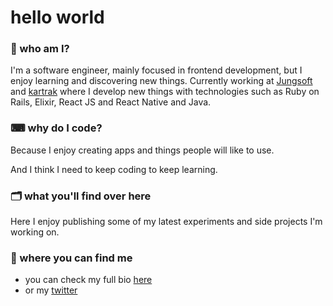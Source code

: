 # hello world

### 👤 who am I?

I'm a software engineer, mainly focused in frontend development, but I enjoy learning and discovering new things.
Currently working at [Jungsoft](https://jungsoft.io/) and [kartrak](https://www.kartrak.app/) where I develop new things with technologies such as Ruby on Rails, Elixir, React JS and React Native and Java. 

### ⌨ why do I code?

Because I enjoy creating apps and things people will like to use. 

And I think I need to keep coding to keep learning.

### 🗂 what you'll find over here

Here I enjoy publishing some of my latest experiments and side projects I'm working on. 

### 👀 where you can find me

- you can check my full bio [here](https://gabrielnaoto.github.io/)
- or my [twitter](https://twitter.com/_naotox)






